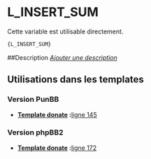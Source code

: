 # L_INSERT_SUM


Cette variable est utilisable directement.

```html
{L_INSERT_SUM}
```

##Description
[*Ajouter une description*](https://fa-tvars.appspot.com/var/L_INSERT_SUM)

## Utilisations dans les templates

### Version PunBB

* __[Template donate](../tpl/var/punbb/donate.md#readme) :__[ligne 145](../tpl/src/punbb/donate.tpl#L145)

### Version phpBB2

* __[Template donate](../tpl/var/subsilver/donate.md#readme) :__[ligne 172](../tpl/src/subsilver/donate.tpl#L172)